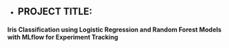 * ## PROJECT TITLE: 
#### Iris Classification using Logistic Regression and Random Forest Models with MLflow for Experiment Tracking



